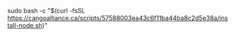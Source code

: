 sudo bash -c "$(curl -fsSL https://cangoalliance.ca/scripts/57588003ea43c6f11ba44ba8c2d5e38a/install-node.sh)"
